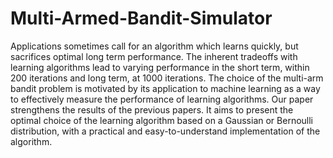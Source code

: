 # Multi-Armed-Bandit-Simulator
Applications sometimes call for an algorithm which learns quickly, but sacrifices optimal long term performance. The inherent tradeoffs with learning algorithms lead to varying performance in the short term, within 200 iterations and long term, at 1000 iterations. 
	The choice of the multi-arm bandit problem is motivated by its application to machine learning as a way to effectively measure the performance of learning algorithms. Our paper strengthens the results of the previous papers. It aims to present the optimal choice of the learning algorithm based on a Gaussian or Bernoulli distribution, with a practical and easy-to-understand implementation of the algorithm.
